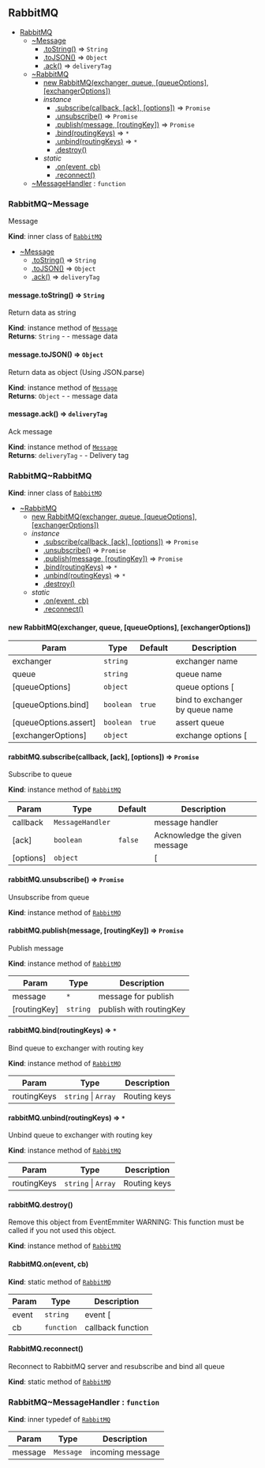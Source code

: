 <a name="module_RabbitMQ"></a>
## RabbitMQ

* [RabbitMQ](#module_RabbitMQ)
    * [~Message](#module_RabbitMQ..Message)
        * [.toString()](#module_RabbitMQ..Message+toString) ⇒ <code>String</code>
        * [.toJSON()](#module_RabbitMQ..Message+toJSON) ⇒ <code>Object</code>
        * [.ack()](#module_RabbitMQ..Message+ack) ⇒ <code>deliveryTag</code>
    * [~RabbitMQ](#module_RabbitMQ..RabbitMQ)
        * [new RabbitMQ(exchanger, queue, [queueOptions], [exchangerOptions])](#new_module_RabbitMQ..RabbitMQ_new)
        * _instance_
            * [.subscribe(callback, [ack], [options])](#module_RabbitMQ..RabbitMQ+subscribe) ⇒ <code>Promise</code>
            * [.unsubscribe()](#module_RabbitMQ..RabbitMQ+unsubscribe) ⇒ <code>Promise</code>
            * [.publish(message, [routingKey])](#module_RabbitMQ..RabbitMQ+publish) ⇒ <code>Promise</code>
            * [.bind(routingKeys)](#module_RabbitMQ..RabbitMQ+bind) ⇒ <code>\*</code>
            * [.unbind(routingKeys)](#module_RabbitMQ..RabbitMQ+unbind) ⇒ <code>\*</code>
            * [.destroy()](#module_RabbitMQ..RabbitMQ+destroy)
        * _static_
            * [.on(event, cb)](#module_RabbitMQ..RabbitMQ.on)
            * [.reconnect()](#module_RabbitMQ..RabbitMQ.reconnect)
    * [~MessageHandler](#module_RabbitMQ..MessageHandler) : <code>function</code>

<a name="module_RabbitMQ..Message"></a>
### RabbitMQ~Message
Message

**Kind**: inner class of <code>[RabbitMQ](#module_RabbitMQ)</code>  

* [~Message](#module_RabbitMQ..Message)
    * [.toString()](#module_RabbitMQ..Message+toString) ⇒ <code>String</code>
    * [.toJSON()](#module_RabbitMQ..Message+toJSON) ⇒ <code>Object</code>
    * [.ack()](#module_RabbitMQ..Message+ack) ⇒ <code>deliveryTag</code>

<a name="module_RabbitMQ..Message+toString"></a>
#### message.toString() ⇒ <code>String</code>
Return data as string

**Kind**: instance method of <code>[Message](#module_RabbitMQ..Message)</code>  
**Returns**: <code>String</code> - - message data  
<a name="module_RabbitMQ..Message+toJSON"></a>
#### message.toJSON() ⇒ <code>Object</code>
Return data as object
(Using JSON.parse)

**Kind**: instance method of <code>[Message](#module_RabbitMQ..Message)</code>  
**Returns**: <code>Object</code> - - message data  
<a name="module_RabbitMQ..Message+ack"></a>
#### message.ack() ⇒ <code>deliveryTag</code>
Ack message

**Kind**: instance method of <code>[Message](#module_RabbitMQ..Message)</code>  
**Returns**: <code>deliveryTag</code> - - Delivery tag  
<a name="module_RabbitMQ..RabbitMQ"></a>
### RabbitMQ~RabbitMQ
**Kind**: inner class of <code>[RabbitMQ](#module_RabbitMQ)</code>  

* [~RabbitMQ](#module_RabbitMQ..RabbitMQ)
    * [new RabbitMQ(exchanger, queue, [queueOptions], [exchangerOptions])](#new_module_RabbitMQ..RabbitMQ_new)
    * _instance_
        * [.subscribe(callback, [ack], [options])](#module_RabbitMQ..RabbitMQ+subscribe) ⇒ <code>Promise</code>
        * [.unsubscribe()](#module_RabbitMQ..RabbitMQ+unsubscribe) ⇒ <code>Promise</code>
        * [.publish(message, [routingKey])](#module_RabbitMQ..RabbitMQ+publish) ⇒ <code>Promise</code>
        * [.bind(routingKeys)](#module_RabbitMQ..RabbitMQ+bind) ⇒ <code>\*</code>
        * [.unbind(routingKeys)](#module_RabbitMQ..RabbitMQ+unbind) ⇒ <code>\*</code>
        * [.destroy()](#module_RabbitMQ..RabbitMQ+destroy)
    * _static_
        * [.on(event, cb)](#module_RabbitMQ..RabbitMQ.on)
        * [.reconnect()](#module_RabbitMQ..RabbitMQ.reconnect)

<a name="new_module_RabbitMQ..RabbitMQ_new"></a>
#### new RabbitMQ(exchanger, queue, [queueOptions], [exchangerOptions])

| Param | Type | Default | Description |
| --- | --- | --- | --- |
| exchanger | <code>string</code> |  | exchanger name |
| queue | <code>string</code> |  | queue name |
| [queueOptions] | <code>object</code> |  | queue options [| see this](http://www.squaremobius.net/amqp.node/channel_api.html#channel-assertqueue) |
| [queueOptions.bind] | <code>boolean</code> | <code>true</code> | bind to exchanger by queue name |
| [queueOptions.assert] | <code>boolean</code> | <code>true</code> | assert queue |
| [exchangerOptions] | <code>object</code> |  | exchange options [| see this](http://www.squaremobius.net/amqp.node/channel_api.html#channel-assertexchange) |

<a name="module_RabbitMQ..RabbitMQ+subscribe"></a>
#### rabbitMQ.subscribe(callback, [ack], [options]) ⇒ <code>Promise</code>
Subscribe to queue

**Kind**: instance method of <code>[RabbitMQ](#module_RabbitMQ..RabbitMQ)</code>  

| Param | Type | Default | Description |
| --- | --- | --- | --- |
| callback | <code>MessageHandler</code> |  | message handler |
| [ack] | <code>boolean</code> | <code>false</code> | Acknowledge the given message |
| [options] | <code>object</code> |  | [| See this](http://www.squaremobius.net/amqp.node/channel_api.html#channel_consume) |

<a name="module_RabbitMQ..RabbitMQ+unsubscribe"></a>
#### rabbitMQ.unsubscribe() ⇒ <code>Promise</code>
Unsubscribe from queue

**Kind**: instance method of <code>[RabbitMQ](#module_RabbitMQ..RabbitMQ)</code>  
<a name="module_RabbitMQ..RabbitMQ+publish"></a>
#### rabbitMQ.publish(message, [routingKey]) ⇒ <code>Promise</code>
Publish message

**Kind**: instance method of <code>[RabbitMQ](#module_RabbitMQ..RabbitMQ)</code>  

| Param | Type | Description |
| --- | --- | --- |
| message | <code>\*</code> | message for publish |
| [routingKey] | <code>string</code> | publish with routingKey |

<a name="module_RabbitMQ..RabbitMQ+bind"></a>
#### rabbitMQ.bind(routingKeys) ⇒ <code>\*</code>
Bind queue to exchanger with routing key

**Kind**: instance method of <code>[RabbitMQ](#module_RabbitMQ..RabbitMQ)</code>  

| Param | Type | Description |
| --- | --- | --- |
| routingKeys | <code>string</code> &#124; <code>Array</code> | Routing keys |

<a name="module_RabbitMQ..RabbitMQ+unbind"></a>
#### rabbitMQ.unbind(routingKeys) ⇒ <code>\*</code>
Unbind queue to exchanger with routing key

**Kind**: instance method of <code>[RabbitMQ](#module_RabbitMQ..RabbitMQ)</code>  

| Param | Type | Description |
| --- | --- | --- |
| routingKeys | <code>string</code> &#124; <code>Array</code> | Routing keys |

<a name="module_RabbitMQ..RabbitMQ+destroy"></a>
#### rabbitMQ.destroy()
Remove this object from EventEmmiter
WARNING: This function must be called if you not used this object.

**Kind**: instance method of <code>[RabbitMQ](#module_RabbitMQ..RabbitMQ)</code>  
<a name="module_RabbitMQ..RabbitMQ.on"></a>
#### RabbitMQ.on(event, cb)
**Kind**: static method of <code>[RabbitMQ](#module_RabbitMQ..RabbitMQ)</code>  

| Param | Type | Description |
| --- | --- | --- |
| event | <code>string</code> | event [| See this](http://www.squaremobius.net/amqp.node/channel_api.html#model_events) and 'connect' event |
| cb | <code>function</code> | callback function |

<a name="module_RabbitMQ..RabbitMQ.reconnect"></a>
#### RabbitMQ.reconnect()
Reconnect to RabbitMQ server and resubscribe and bind all queue

**Kind**: static method of <code>[RabbitMQ](#module_RabbitMQ..RabbitMQ)</code>  
<a name="module_RabbitMQ..MessageHandler"></a>
### RabbitMQ~MessageHandler : <code>function</code>
**Kind**: inner typedef of <code>[RabbitMQ](#module_RabbitMQ)</code>  

| Param | Type | Description |
| --- | --- | --- |
| message | <code>Message</code> | incoming message |

